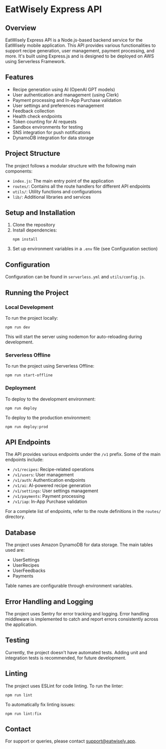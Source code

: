 # EatWisely Express API

## Overview

EatWisely Express API is a Node.js-based backend service for the EatWisely mobile application. This API provides various functionalities to support recipe generation, user management, payment processing, and more. It's built using Express.js and is designed to be deployed on AWS using Serverless Framework.

## Features

- Recipe generation using AI (OpenAI GPT models)
- User authentication and management (using Clerk)
- Payment processing and In-App Purchase validation
- User settings and preferences management
- Feedback collection
- Health check endpoints
- Token counting for AI requests
- Sandbox environments for testing
- SNS integration for push notifications
- DynamoDB integration for data storage

## Project Structure

The project follows a modular structure with the following main components:

- `index.js`: The main entry point of the application
- `routes/`: Contains all the route handlers for different API endpoints
- `utils/`: Utility functions and configurations
- `lib/`: Additional libraries and services

## Setup and Installation

1. Clone the repository
2. Install dependencies:
   ```
   npm install
   ```
3. Set up environment variables in a `.env` file (see Configuration section)

## Configuration

Сonfiguration can be found in `serverless.yml` and `utils/config.js`.

## Running the Project

### Local Development

To run the project locally:

```
npm run dev
```

This will start the server using nodemon for auto-reloading during development.

### Serverless Offline

To run the project using Serverless Offline:

```
npm run start-offline
```

### Deployment

To deploy to the development environment:

```
npm run deploy
```

To deploy to the production environment:

```
npm run deploy:prod
```

## API Endpoints

The API provides various endpoints under the `/v1` prefix. Some of the main endpoints include:

- `/v1/recipes`: Recipe-related operations
- `/v1/users`: User management
- `/v1/auth`: Authentication endpoints
- `/v1/ai`: AI-powered recipe generation
- `/v1/settings`: User settings management
- `/v1/payments`: Payment processing
- `/v1/iap`: In-App Purchase validation

For a complete list of endpoints, refer to the route definitions in the `routes/` directory.

## Database

The project uses Amazon DynamoDB for data storage. The main tables used are:

- UserSettings
- UserRecipes
- UserFeedbacks
- Payments

Table names are configurable through environment variables.

## Error Handling and Logging

The project uses Sentry for error tracking and logging. Error handling middleware is implemented to catch and report errors consistently across the application.

## Testing

Currently, the project doesn't have automated tests. Adding unit and integration tests is recommended, for future development.

## Linting

The project uses ESLint for code linting. To run the linter:

```
npm run lint
```

To automatically fix linting issues:

```
npm run lint:fix
```


## Contact

For support or queries, please contact support@eatwisely.app.
